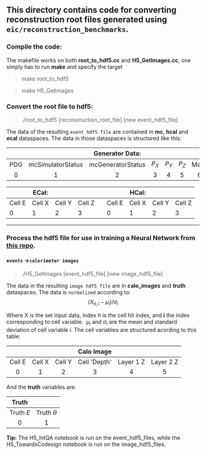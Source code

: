 ## This directory contains code for converting reconstruction root files generated using `eic/reconstruction_benchmarks`.

### Compile the code:

The makefile works on both __root_to_hdf5.cc__ and __H5_GetImages.cc__, one simply has to run __make__ and specify the target

> make root_to_hdf5

> make H5_GetImages

### Convert the root file to hdf5:

> ./root_to_hdf5 [reconstruction_root_file] [new event_hdf5_file]

The data of the resulting `event hdf5 file` are contained in __mc__, __hcal__ and __ecal__ dataspaces. The data in those dataspaces is structured like this:

|     |                    |  Generator Data:  |      |       |       |      |       |     |          |
|:---:|:------------------:|:-----------------:|:----:|:-----:|:-----:|:----:|:-----:|:---:|:--------:|
| PDG | mcSimulatorStatus  | mcGeneratorStatus | $P_X$| $P_Y$ | $P_Z$ | Mass | $P_T$ | $P$ | $\theta$ |
|  0  |         1         |          2         |   3  |   4   |   5   |   6  |   7   |  8  |    9     |

|        | ECal:  |        |        |     |        | HCal:  |        |        |
|--------|--------|--------|--------|-----|--------|--------|--------|--------|
| Cell E | Cell X | Cell Y | Cell Z |     | Cell E | Cell X | Cell Y | Cell Z |
| 0      | 1      | 2      | 3      |     | 0      | 1      | 2      | 3      |

---

### Process the hdf5 file for use in training a Neural Network from [this repo](https://github.com/eiccodesign/regressiononly).
#### `events` $\rightarrow$`calorimeter images`

> ./H5_GetImages [event_hdf5_file] [new image_hdf5_file]


The data in the resulting `image hdf5 file` are in __calo_images__ and __truth__ dataspaces. The data is `normalized` according to:
$$ (X_{h,i} - \mu_i)/\sigma_i $$

Where X is the set  input data, index *h* is the cell hit index, and **i** the index corresponding to cell variable. $\ \mu_i\ \mathrm{and}\ \sigma_i$ are the mean and standard deviation of cell variable *i*. The cell variables are structured acording to this table:

|        |        |        |  Calo Image  |           |           |
|:------:|:------:|:------:|:------------:|:---------:|:---------:|
| Cell E | Cell X | Cell Y | Cell 'Depth' | Layer 1 Z | Layer 2 Z |
|    0   |    1   |    2   |       3      |     4     |     5     |

And the **truth** variables are:

| Truth   |          |
|:-------:|:--------:|
|Truth $E$| Truth $\theta$ |
|    0    |     1    |

__Tip:__ The H5_hitQA notebook is run on the event_hdf5_files, while the H5_TowardsCodesign notebook is run on the image_hdf5_files.
